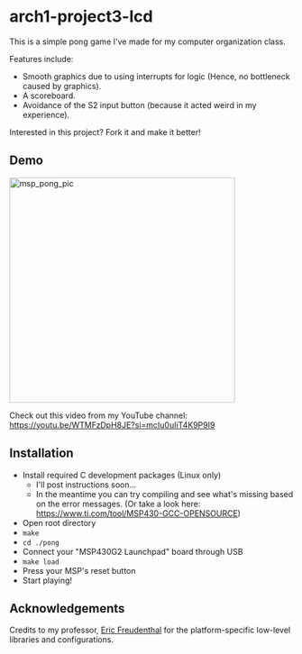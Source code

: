 # arch1-project3-lcd

This is a simple pong game I've made for my computer organization class. 

Features include: 
- Smooth graphics due to using interrupts for logic (Hence, no bottleneck caused by graphics).
- A scoreboard.
- Avoidance of the S2 input button (because it acted weird in my experience).

Interested in this project? Fork it and make it better!

## Demo

<img src="https://github.com/AshkanArabim/pong-msp430/assets/71609332/39c3977c-0c54-4f59-a660-fb9898c2844a" alt="msp_pong_pic" width="400"/>

Check out this video from my YouTube channel: https://youtu.be/WTMFzDpH8JE?si=mcIu0uIiT4K9P9I9

## Installation
- Install required C development packages (Linux only)
    - I'll post instructions soon...
    - In the meantime you can try compiling and see what's missing based on the error messages. (Or take a look here: https://www.ti.com/tool/MSP430-GCC-OPENSOURCE)
- Open root directory
- `make`
- `cd ./pong`
- Connect your "MSP430G2 Launchpad" board through USB
- `make load`
- Press your MSP's reset button
- Start playing!

## Acknowledgements
Credits to my professor, [Eric Freudenthal](https://github.com/robustUTEP) for the platform-specific low-level libraries and configurations.
